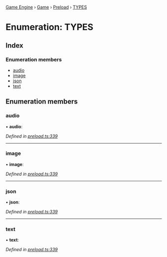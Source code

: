 [Game Engine](../README.md) › [Game](../modules/game.md) › [Preload](../classes/game.preload.md) › [TYPES](game.preload.types.md)

# Enumeration: TYPES

## Index

### Enumeration members

* [audio](game.preload.types.md#audio)
* [image](game.preload.types.md#image)
* [json](game.preload.types.md#json)
* [text](game.preload.types.md#text)

## Enumeration members

###  audio

• **audio**:

*Defined in [preload.ts:339](https://github.com/noobiept/game_engine/blob/625c324/source/preload.ts#L339)*

___

###  image

• **image**:

*Defined in [preload.ts:339](https://github.com/noobiept/game_engine/blob/625c324/source/preload.ts#L339)*

___

###  json

• **json**:

*Defined in [preload.ts:339](https://github.com/noobiept/game_engine/blob/625c324/source/preload.ts#L339)*

___

###  text

• **text**:

*Defined in [preload.ts:339](https://github.com/noobiept/game_engine/blob/625c324/source/preload.ts#L339)*
